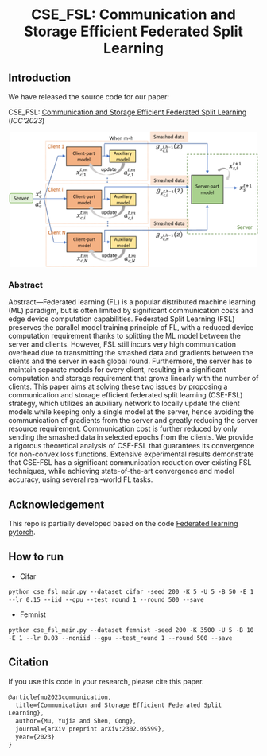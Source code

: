 <div align="center">
  <h1 align="center">CSE_FSL: Communication and Storage Efficient Federated Split Learning</h1>
</div>

## Introduction

We have released the source code for our paper: 

CSE_FSL: [Communication and Storage Efficient Federated Split Learning](https://arxiv.org/pdf/2302.05599.pdf) (_ICC'2023_)

<div align="center">
<img src="pipeline.png" width="500"/>
</div>

### Abstract
Abstract—Federated learning (FL) is a popular distributed machine learning (ML) paradigm, but is often limited by significant communication costs and edge device computation capabilities. Federated Split Learning (FSL) preserves the parallel model training principle of FL, with a reduced device computation requirement thanks to splitting the ML model between the server and clients. However, FSL still incurs very high communication overhead due to transmitting the smashed data and gradients between the clients and the server in each global round. Furthermore, the server has to maintain separate models for every client, resulting in a significant computation and storage requirement that grows linearly with the number of clients. This paper aims at solving these two issues by proposing a communication and storage efficient federated split learning (CSE-FSL) strategy, which utilizes an auxiliary network to locally update the client models while keeping only a single model at the server, hence avoiding the communication of gradients from the server and greatly reducing the server resource requirement. Communication cost is further reduced by only sending the smashed data in selected epochs from the clients. We provide a rigorous theoretical analysis of CSE-FSL that guarantees its convergence for non-convex loss functions. Extensive experimental results demonstrate that CSE-FSL has a significant communication reduction over existing FSL techniques, while achieving state-of-the-art convergence and model accuracy, using several real-world FL tasks.

## Acknowledgement

This repo is partially developed based on the code [Federated learning pytorch](https://github.com/AshwinRJ/Federated-Learning-PyTorch).

## How to run
* Cifar
```
python cse_fsl_main.py --dataset cifar -seed 200 -K 5 -U 5 -B 50 -E 1 --lr 0.15 --iid --gpu --test_round 1 --round 500 --save
```
* Femnist
```
python cse_fsl_main.py --dataset femnist -seed 200 -K 3500 -U 5 -B 10 -E 1 --lr 0.03 --noniid --gpu --test_round 1 --round 500 --save
```

## Citation

If you use this code in your research, please cite this paper.

```
@article{mu2023communication,
  title={Communication and Storage Efficient Federated Split Learning},
  author={Mu, Yujia and Shen, Cong},
  journal={arXiv preprint arXiv:2302.05599},
  year={2023}
}
```
